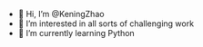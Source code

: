 - 👋 Hi, I’m @KeningZhao
- 👀 I’m interested in all sorts of challenging work
- 🌱 I’m currently learning Python


<!---
KeningZhao/KeningZhao is a ✨ special ✨ repository because its `README.md` (this file) appears on your GitHub profile.
You can click the Preview link to take a look at your changes.
--->
